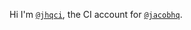 Hi I'm [`@jhqci`](https://github.com/jhqci), the CI account for [`@jacobhq`](https://github.com/jacobhq).
